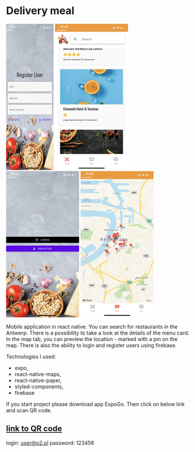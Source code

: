 
# Delivery meal


<img src="https://github.com/BartlomiejKar/deliveryMeal/blob/main/imagesForReadme/app1.jpg" width="130" height="400" />
<img src="https://github.com/BartlomiejKar/deliveryMeal/blob/main/imagesForReadme/app2.jpg" width="200" height="400" />
<img src="https://github.com/BartlomiejKar/deliveryMeal/blob/main/imagesForReadme/app3.jpg" width="200" height="400" />
<img src="https://github.com/BartlomiejKar/deliveryMeal/blob/main/imagesForReadme/app4.jpg" width="200" height="400" />


Mobile application in react native. You can search for restaurants in the Antwerp. There is a possibility to take a look at the details of the menu card.
In the map tab, you can preview the location - marked with a pin on the map. There is also the ability to login and register users using firebase.

Technologies I used: 
* expo,
* react-native-maps,
* react-native-paper,
* styled-components,
* firebase

If you start project please download app ExpoGo. Then click on below link and scan QR code.
## [link to QR code](https://expo.io/@bolek1906/mealsDelivery)
login: user@o2.pl
password: 123456



